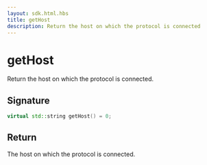 ```yaml
---
layout: sdk.html.hbs
title: getHost
description: Return the host on which the protocol is connected
---
```


# getHost

Return the host on which the protocol is connected.

## Signature

```cpp
virtual std::string getHost() = 0;
```

## Return

The host on which the protocol is connected.